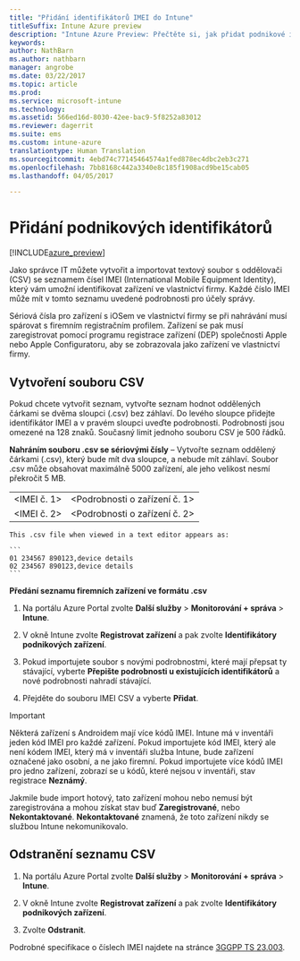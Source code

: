 ```yaml
---
title: "Přidání identifikátorů IMEI do Intune"
titleSuffix: Intune Azure preview
description: "Intune Azure Preview: Přečtěte si, jak přidat podnikové identifikátory (kódy IMEI) do Microsoft Intune. "
keywords: 
author: NathBarn
ms.author: nathbarn
manager: angrobe
ms.date: 03/22/2017
ms.topic: article
ms.prod: 
ms.service: microsoft-intune
ms.technology: 
ms.assetid: 566ed16d-8030-42ee-bac9-5f8252a83012
ms.reviewer: dagerrit
ms.suite: ems
ms.custom: intune-azure
translationtype: Human Translation
ms.sourcegitcommit: 4ebd74c77145464574a1fed878ec4dbc2eb3c271
ms.openlocfilehash: 7bb8168c442a3340e8c185f1908acd9be15cab05
ms.lasthandoff: 04/05/2017

---
```


# <a name="add-corporate-identifiers"></a>Přidání podnikových identifikátorů

[!INCLUDE[azure_preview](../includes/azure_preview.md)]

Jako správce IT můžete vytvořit a importovat textový soubor s oddělovači (CSV) se seznamem čísel IMEI (International Mobile Equipment Identity), který vám umožní identifikovat zařízení ve vlastnictví firmy. Každé číslo IMEI může mít v tomto seznamu uvedené podrobnosti pro účely správy.

Sériová čísla pro zařízení s iOSem ve vlastnictví firmy se při nahrávání musí spárovat s firemním registračním profilem. Zařízení se pak musí zaregistrovat pomocí programu registrace zařízení (DEP) společnosti Apple nebo Apple Configuratoru, aby se zobrazovala jako zařízení ve vlastnictví firmy. 

## <a name="create-a-csv-file"></a>Vytvoření souboru CSV
Pokud chcete vytvořit seznam, vytvořte seznam hodnot oddělených čárkami se dvěma sloupci (.csv) bez záhlaví. Do levého sloupce přidejte identifikátor IMEI a v pravém sloupci uveďte podrobnosti. Podrobnosti jsou omezené na 128 znaků. Současný limit jednoho souboru CSV je 500 řádků.

**Nahráním souboru .csv se sériovými čísly** – Vytvořte seznam oddělený čárkami (.csv), který bude mít dva sloupce, a nebude mít záhlaví. Soubor .csv může obsahovat maximálně 5000 zařízení, ale jeho velikost nesmí překročit 5 MB.

|||
|-|-|
|&lt;IMEI č. 1&gt;|&lt;Podrobnosti o zařízení č. 1&gt;|
|&lt;IMEI č. 2&gt;|&lt;Podrobnosti o zařízení č. 2&gt;|

    This .csv file when viewed in a text editor appears as:

    ```
    01 234567 890123,device details
    02 234567 890123,device details
    ```

**Předání seznamu firemních zařízení ve formátu .csv**

1. Na portálu Azure Portal zvolte **Další služby** > **Monitorování + správa** > **Intune**.

2. V okně Intune zvolte **Registrovat zařízení** a pak zvolte **Identifikátory podnikových zařízení**.

3. Pokud importujete soubor s novými podrobnostmi, které mají přepsat ty stávající, vyberte **Přepište podrobnosti u existujících identifikátorů** a nové podrobnosti nahradí stávající.

4. Přejděte do souboru IMEI CSV a vyberte **Přidat**.

> [!IMPORTANT]
> Některá zařízení s Androidem mají více kódů IMEI. Intune má v inventáři jeden kód IMEI pro každé zařízení. Pokud importujete kód IMEI, který ale není kódem IMEI, který má v inventáři služba Intune, bude zařízení označené jako osobní, a ne jako firemní. Pokud importujete více kódů IMEI pro jedno zařízení, zobrazí se u kódů, které nejsou v inventáři, stav registrace **Neznámý**.

Jakmile bude import hotový, tato zařízení mohou nebo nemusí být zaregistrována a mohou získat stav buď **Zaregistrované**, nebo **Nekontaktované**. **Nekontaktované** znamená, že toto zařízení nikdy se službou Intune nekomunikovalo.

## <a name="delete-a-csv-list"></a>Odstranění seznamu CSV

1. Na portálu Azure Portal zvolte **Další služby** > **Monitorování + správa** > **Intune**.

2. V okně Intune zvolte **Registrovat zařízení** a pak zvolte **Identifikátory podnikových zařízení**.

3. Zvolte **Odstranit**.

Podrobné specifikace o číslech IMEI najdete na stránce [3GGPP TS 23.003](https://portal.3gpp.org/desktopmodules/Specifications/SpecificationDetails.aspx?specificationId=729).

